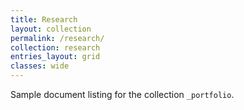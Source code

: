 ```yaml
---
title: Research
layout: collection
permalink: /research/
collection: research
entries_layout: grid
classes: wide
---
```


Sample document listing for the collection `_portfolio`.
